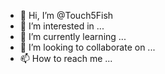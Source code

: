 - 👋 Hi, I’m @Touch5Fish
- 👀 I’m interested in ...
- 🌱 I’m currently learning ...
- 💞️ I’m looking to collaborate on ...
- 📫 How to reach me ...

<!---
Touch5Fish/Touch5Fish is a ✨ special ✨ repository because its `README.md` (this file) appears on your GitHub profile.
You can click the Preview link to take a look at your changes.
--->
